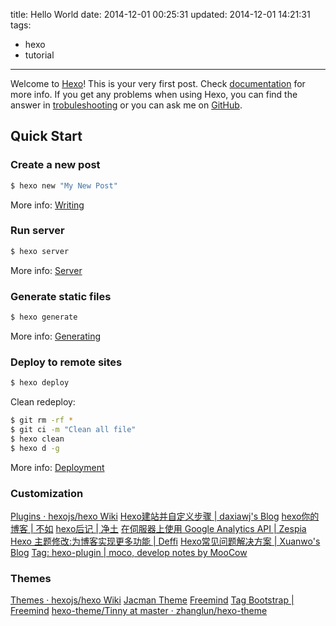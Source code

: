 title: Hello World
date: 2014-12-01 00:25:31
updated: 2014-12-01 14:21:31
tags:
- hexo
- tutorial
---

Welcome to [Hexo](http://hexo.io/)! This is your very first post. Check [documentation](http://hexo.io/docs/) for more info. If you get any problems when using Hexo, you can find the answer in [trobuleshooting](http://hexo.io/docs/troubleshooting.html) or you can ask me on [GitHub](https://github.com/hexojs/hexo/issues).

<!-- more -->

## Quick Start

### Create a new post

``` bash
$ hexo new "My New Post"
```

More info: [Writing](http://hexo.io/docs/writing.html)

### Run server

``` bash
$ hexo server
```

More info: [Server](http://hexo.io/docs/server.html)

### Generate static files

``` bash
$ hexo generate
```

More info: [Generating](http://hexo.io/docs/generating.html)

### Deploy to remote sites

``` bash
$ hexo deploy
```

Clean redeploy:
```bash
$ git rm -rf *
$ git ci -m "Clean all file"
$ hexo clean
$ hexo d -g
```

More info: [Deployment](http://hexo.io/docs/deployment.html)

### Customization

[Plugins · hexojs/hexo Wiki](https://github.com/hexojs/hexo/wiki/Plugins)
[Hexo建站并自定义步骤 | daxiawj's Blog](https://daxiawj.github.io/2014/03-25-Hexo%E5%BB%BA%E7%AB%99%E5%B9%B6%E8%87%AA%E5%AE%9A%E4%B9%89%E6%AD%A5%E9%AA%A4.html)
[hexo你的博客 | 不如](http://ibruce.info/2013/11/22/hexo-your-blog/)
[hexo后记 | 净土](http://howiefh.github.io/2014/02/07/hexo-note/)
[在伺服器上使用 Google Analytics API | Zespia](http://zespia.tw/blog/2014/07/28/use-google-analytics-api-on-server/)
[Hexo 主题修改:为博客实现更多功能 | Deffi](http://deffi.info/2014/10/03/Hexo-%E4%B8%BB%E9%A2%98%E4%BF%AE%E6%94%B9%E4%B8%BA%E5%8D%9A%E5%AE%A2%E5%AE%9E%E7%8E%B0%E6%9B%B4%E5%A4%9A%E5%8A%9F%E8%83%BD/)
[Hexo常见问题解决方案 | Xuanwo's Blog](http://xuanwo.org/2014/08/14/hexo-usual-problem/)
[Tag: hexo-plugin | moco, develop notes by MooCow](http://kywk.github.io/moco/tags/hexo-plugin/)

### Themes

[Themes · hexojs/hexo Wiki](https://github.com/hexojs/hexo/wiki/Themes)
[Jacman Theme](http://wuchong.me/jacman/)
[Freemind](http://hahack.tk/hexo-theme-freemind/)
[Tag Bootstrap | Freemind](http://hahack.tk/hexo-theme-freemind/2014/03/16/tag-plugins/)
[hexo-theme/Tinny at master · zhanglun/hexo-theme](https://github.com/zhanglun/hexo-theme/tree/master/Tinny)
